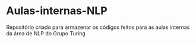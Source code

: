 # Aulas-internas-NLP
Repositório criado para armazenar os códigos feitos para as aulas internas da área de NLP do Grupo Turing
